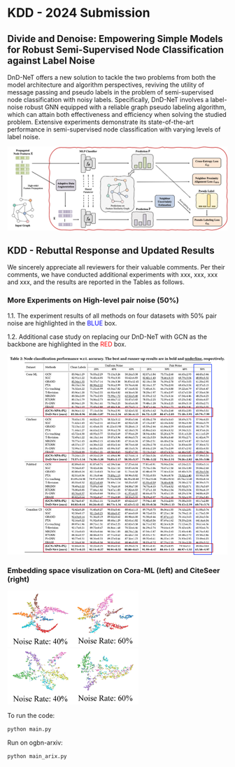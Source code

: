 # KDD - 2024 Submission
## Divide and Denoise: Empowering Simple Models for Robust Semi-Supervised Node Classification against Label Noise

DnD-NeT offers a new solution to tackle the two problems from both the model architecture and algorithm perspectives, reviving the utility of message passing and pseudo labels in the problem of semi-supervised node classification with noisy labels. Specifically, DnD-NeT involves a label-noise robust GNN equipped with a reliable graph pseudo labeling algorithm, which can attain both effectiveness and efficiency when solving the studied problem. Extensive experiments demonstrate its state-of-the-art performance in semi-supervised node classification with varying levels of label noise.


<p>
  <img src="figs/framework-dnd.png" width="1000">
  <br />
</p>

## KDD - Rebuttal Response and Updated Results

We sincerely appreciate all reviewers for their valuable comments. Per their comments, we have conducted additional experiments with xxx, xxx, xxx and xxx, and the results are reported in the Tables as follows.

### More Experiments on High-level pair noise (50%)

1.1. The experiment results of all methods on four datasets with 50% pair noise are highlighted in the <font color=blue >BLUE</font> box.

1.2. Additional case study on replacing our DnD-NeT with GCN as the backbone are highlighted in the <font color=red >RED</font> box.

<p>
  <img src="rebuttalfigs/pair50.png" width="1000">
  <br />
</p>

### Embedding space visulization on Cora-ML (left) and CiteSeer (right)
<p>
  <img src="figs/coraml.png" width="300">
  <img src="figs/citeseer.png" width="300">
  <br />
</p>

To run the code:
```python
python main.py
```

Run on ogbn-arxiv:
```python
python main_arix.py
```
